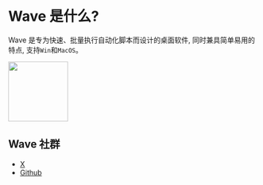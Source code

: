 # Wave 是什么?

Wave 是专为快速、批量执行自动化脚本而设计的桌面软件, 同时兼具简单易用的特点, 支持`Win`和`MacOS`。

<img src="/icon.png" width="120px" />

## Wave 社群

- [X](https://x.com/Wave_Tool) 
- [Github](https://github.com/3lang3/wave-desktop-release)